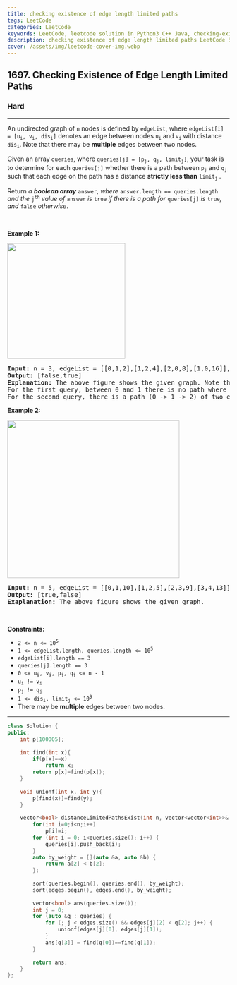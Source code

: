 ```yaml
---
title: checking existence of edge length limited paths
tags: LeetCode
categories: LeetCode
keywords: LeetCode, leetcode solution in Python3 C++ Java, checking-existence-of-edge-length-limited-paths solution
description: checking existence of edge length limited paths LeetCode Solution Explained
cover: /assets/img/leetcode-cover-img.webp
---
```



<h2>1697. Checking Existence of Edge Length Limited Paths</h2><h3>Hard</h3><hr><div><p>An undirected graph of <code>n</code> nodes is defined by <code>edgeList</code>, where <code>edgeList[i] = [u<sub>i</sub>, v<sub>i</sub>, dis<sub>i</sub>]</code> denotes an edge between nodes <code>u<sub>i</sub></code> and <code>v<sub>i</sub></code> with distance <code>dis<sub>i</sub></code>. Note that there may be <strong>multiple</strong> edges between two nodes.</p>

<p>Given an array <code>queries</code>, where <code>queries[j] = [p<sub>j</sub>, q<sub>j</sub>, limit<sub>j</sub>]</code>, your task is to determine for each <code>queries[j]</code> whether there is a path between <code>p<sub>j</sub></code> and <code>q<sub>j</sub></code><sub> </sub>such that each edge on the path has a distance <strong>strictly less than</strong> <code>limit<sub>j</sub></code> .</p>

<p>Return <em>a <strong>boolean array</strong> </em><code>answer</code><em>, where </em><code>answer.length == queries.length</code> <em>and the </em><code>j<sup>th</sup></code> <em>value of </em><code>answer</code> <em>is </em><code>true</code><em> if there is a path for </em><code>queries[j]</code><em> is </em><code>true</code><em>, and </em><code>false</code><em> otherwise</em>.</p>

<p>&nbsp;</p>
<p><strong>Example 1:</strong></p>
<img alt="" src="https://assets.leetcode.com/uploads/2020/12/08/h.png" style="width: 267px; height: 262px;">
<pre><strong>Input:</strong> n = 3, edgeList = [[0,1,2],[1,2,4],[2,0,8],[1,0,16]], queries = [[0,1,2],[0,2,5]]
<strong>Output:</strong> [false,true]
<strong>Explanation:</strong> The above figure shows the given graph. Note that there are two overlapping edges between 0 and 1 with distances 2 and 16.
For the first query, between 0 and 1 there is no path where each distance is less than 2, thus we return false for this query.
For the second query, there is a path (0 -&gt; 1 -&gt; 2) of two edges with distances less than 5, thus we return true for this query.
</pre>

<p><strong>Example 2:</strong></p>
<img alt="" src="https://assets.leetcode.com/uploads/2020/12/08/q.png" style="width: 390px; height: 358px;">
<pre><strong>Input:</strong> n = 5, edgeList = [[0,1,10],[1,2,5],[2,3,9],[3,4,13]], queries = [[0,4,14],[1,4,13]]
<strong>Output:</strong> [true,false]
<strong>Exaplanation:</strong> The above figure shows the given graph.
</pre>

<p>&nbsp;</p>
<p><strong>Constraints:</strong></p>

<ul>
	<li><code>2 &lt;= n &lt;= 10<sup>5</sup></code></li>
	<li><code>1 &lt;= edgeList.length, queries.length &lt;= 10<sup>5</sup></code></li>
	<li><code>edgeList[i].length == 3</code></li>
	<li><code>queries[j].length == 3</code></li>
	<li><code>0 &lt;= u<sub>i</sub>, v<sub>i</sub>, p<sub>j</sub>, q<sub>j</sub> &lt;= n - 1</code></li>
	<li><code>u<sub>i</sub> != v<sub>i</sub></code></li>
	<li><code>p<sub>j</sub> != q<sub>j</sub></code></li>
	<li><code>1 &lt;= dis<sub>i</sub>, limit<sub>j</sub> &lt;= 10<sup>9</sup></code></li>
	<li>There may be <strong>multiple</strong> edges between two nodes.</li>
</ul>
</div>

---




```cpp
class Solution {
public:
    int p[100005];
    
    int find(int x){
        if(p[x]==x)
            return x;
        return p[x]=find(p[x]);
    }
    
    void unionf(int x, int y){
        p[find(x)]=find(y);
    }
    
    vector<bool> distanceLimitedPathsExist(int n, vector<vector<int>>& edges, vector<vector<int>>& queries) {
        for(int i=0;i<n;i++)
            p[i]=i;
        for (int i = 0; i<queries.size(); i++) {
            queries[i].push_back(i);
        }
        auto by_weight = [](auto &a, auto &b) {
            return a[2] < b[2];
        };
        
        sort(queries.begin(), queries.end(), by_weight);
        sort(edges.begin(), edges.end(), by_weight);
        
        vector<bool> ans(queries.size());
        int j = 0;
        for (auto &q : queries) {
            for (; j < edges.size() && edges[j][2] < q[2]; j++) {
                unionf(edges[j][0], edges[j][1]);
            }
            ans[q[3]] = find(q[0])==find(q[1]);
        }
        
        return ans;
    }
};
```
